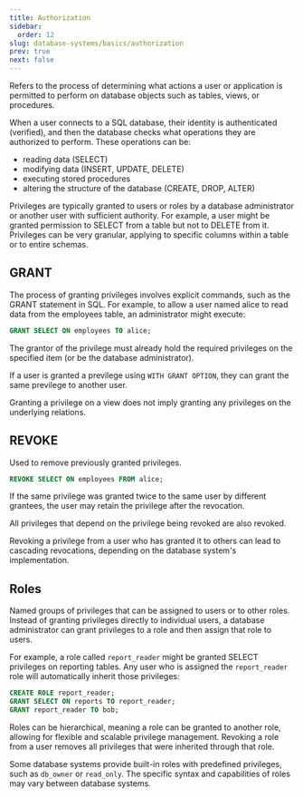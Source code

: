 ```yaml
---
title: Authorization
sidebar:
  order: 12
slug: database-systems/basics/authorization
prev: true
next: false
---
```


Refers to the process of determining what actions a user or application is permitted to perform on database objects such as tables, views, or procedures.

When a user connects to a SQL database, their identity is authenticated (verified), and then the database checks what operations they are authorized to perform. These operations can be:

- reading data (SELECT)
- modifying data (INSERT, UPDATE, DELETE)
- executing stored procedures
- altering the structure of the database (CREATE, DROP, ALTER)

Privileges are typically granted to users or roles by a database administrator or another user with sufficient authority. For example, a user might be granted permission to SELECT from a table but not to DELETE from it. Privileges can be very granular, applying to specific columns within a table or to entire schemas.

## GRANT

The process of granting privileges involves explicit commands, such as the GRANT statement in SQL. For example, to allow a user named alice to read data from the employees table, an administrator might execute:

```sql
GRANT SELECT ON employees TO alice;
```

The grantor of the privilege must already hold the required privileges on the specified item (or be the database administrator).

If a user is granted a previlege using `WITH GRANT OPTION`, they can grant the same previlege to another user.

Granting a privilege on a view does not imply granting any privileges on the underlying relations.

## REVOKE

Used to remove previously granted privileges.

```sql
REVOKE SELECT ON employees FROM alice;
```

If the same privilege was granted twice to the same user by different grantees, the user may retain the privilege after the revocation.

All privileges that depend on the privilege being revoked are also revoked.

Revoking a privilege from a user who has granted it to others can lead to cascading revocations, depending on the database system's implementation.

## Roles

Named groups of privileges that can be assigned to users or to other roles. Instead of granting privileges directly to individual users, a database administrator can grant privileges to a role and then assign that role to users.

For example, a role called `report_reader` might be granted SELECT privileges on reporting tables. Any user who is assigned the `report_reader` role will automatically inherit those privileges:

```sql
CREATE ROLE report_reader;
GRANT SELECT ON reports TO report_reader;
GRANT report_reader TO bob;
```

Roles can be hierarchical, meaning a role can be granted to another role, allowing for flexible and scalable privilege management. Revoking a role from a user removes all privileges that were inherited through that role.

Some database systems provide built-in roles with predefined privileges, such as `db_owner` or `read_only`. The specific syntax and capabilities of roles may vary between database systems.
